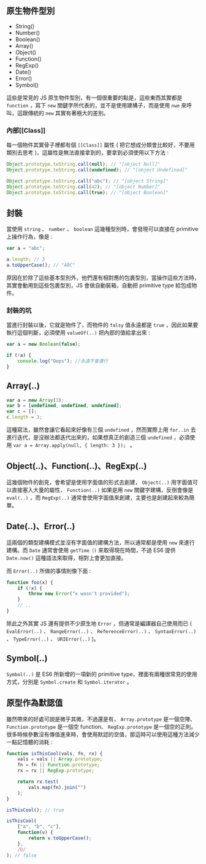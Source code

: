 ## 原生物件型別

* String()
* Number()
* Boolean()
* Array()
* Object()
* Function()
* RegExp()
* Date()
* Error()
* Symbol()

這些是常見的 JS 原生物件型別，有一個很重要的點是，這些東西其實都是 `function` ，寫下 `new` 關鍵字所代表的，並不是使用建構子，而是使用 `nwe` 來呼叫，這跟傳統的 `new` 其實有著極大的差別。

### 內部[[Class]]

每一個物件其實骨子裡都有個 `[[Class]]` 屬性 ( 把它想成分類會比較好，不要用類別去思考 )，這屬性是無法直接拿到的，要拿到必須使用以下方法 :

``` JavaScript
Object.prototype.toString.call(null); // "[object Null]" 
Object.prototype.toString.call(undefined); // "[object Undefined]"

Object.prototype.toString.call("abc"); // "[object String]" 
Object.prototype.toString.call(42); // "[object Number]" 
Object.prototype.toString.call(true); // "[object Boolean]"
```

## 封裝

當使用 `string` 、 `number` 、 `boolean` 這幾種型別時，會發現可以直接在 primitive 上操作行為，像是 :

``` JavaScript
var a = "abc";

a.length; // 3 
a.toUpperCase(); // "ABC"
```

原因在於除了這些基本型別外，他們還有相對應的包裹型別，當操作這些方法時，其實會動用到這些包裹型別，JS 會做自動裝箱，自動把 primitive type 給包成物件。

### 封裝的坑

當進行封裝以後，它就是物件了，而物件的 `falsy` 值永遠都是 `true` ，因此如果要執行這個判斷，必須使用 `valueOf(..)` 把內部的值給拿出來 :

``` JavaScript
var a = new Boolean(false);

if (!a) {
    console.log("Oops"); //永遠不會運行
}
```

## Array(..)

``` JavaScript
var a = new Array(3);
var b = [undefined, undefined, undefined];
var c = [];
c.length = 3;
```

這種寫法，雖然會讓它看起來好像有三個 `undefined` ，然而實際上用 `for..in` 去進行迭代，是沒辦法都迭代出來的，如果想真正的創造三個 `undefined` ，必須使用 `var a = Array.apply(null, { length: 3 }); ` 。

## Object(..)、Function(..)、RegExp(..)

這幾個物件的創見，會希望是使用字面值的形式去創建， `Object(..)` 用字面值可以直接塞入大量的屬性， `Function(..)` 如果是用 `new` 關鍵字建構，反倒會像是 `eval(..)` ，而 `RegExp(..)` 通常會使用字面值來創建，主要也是創建起來較為簡單。

## Date(..)、Error(..)

這兩個的類型建構模式並沒有字面值的建構方法，所以通常都是使用 `new` 來進行建構。而 `Date` 通常會使用 `getTime（)` 來取得現在時間，不過 ES6 提供 `Date.now()` 這種語法來取得，相對上會更加直接。

而 `Error(..)` 所做的事情則像下面 :

``` JavaScript
function foo(x) {
    if (!x) {
        throw new Error("x wasn't provided");
    }
    // .. 
}
```

除此之外其實 JS 還有提供不少原生地 `Error` ，但通常是編譯器自己使用而已 ( `EvalError(..)` 、 `RangeError(..)` 、 `ReferenceError(..)` 、 `SyntaxError(..)` 、 `TypeError(..)` 、 `URIError(..)` )。

## Symbol(..)

`Symbol(..)` 是 ES6 所新增的一項新的 primitive type，裡面有兩種很常見的使用方式，分別是 `Symbol.create` 和 `Symbol.iterator` 。

## 原型作為默認值

雖然帶來的好處可說是微乎其微，不過還是有， `Array.prototype` 是一個空陣、 `Function.prototype` 是一個空 function、 `RegExp.prototype` 是一個空的正則。很多時候參數沒有傳值進來時，會使用默認的空值，那這時可以使用這種方法減少一點記憶體的消耗 :

``` JavaScript
function isThisCool(vals, fn, rx) {
    vals = vals || Array.prototype;
    fn = fn || Function.prototype;
    rx = rx || RegExp.prototype;

    return rx.test(
        vals.map(fn).join("")
    );
}

isThisCool(); // true

isThisCool(
    ["a", "b", "c"],
    function(v) {
        return v.toUpperCase();
    },
    /D/
); // false
```
